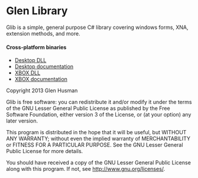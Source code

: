 Glen Library
====

Glib is a simple, general purpose C# library covering windows forms, XNA, extension methods, and more.

#### Cross-platform binaries
* <a href="https://github.com/glen3b/Glib/raw/master/Binaries/x86/GlenLibrary.dll">Desktop DLL</a>
* <a href="https://github.com/glen3b/Glib/raw/master/Binaries/x86/GlenLibrary.xml">Desktop documentation</a>
* <a href="https://github.com/glen3b/Glib/raw/master/Binaries/x86/GlibXbox.dll">XBOX DLL</a>
* <a href="https://github.com/glen3b/Glib/raw/master/Binaries/x86/GlibXbox.XML">XBOX documentation</a>

Copyright 2013 Glen Husman

Glib is free software: you can redistribute it and/or modify
it under the terms of the GNU Lesser General Public License as published by
the Free Software Foundation, either version 3 of the License, or
(at your option) any later version.

This program is distributed in the hope that it will be useful,
but WITHOUT ANY WARRANTY; without even the implied warranty of
MERCHANTABILITY or FITNESS FOR A PARTICULAR PURPOSE.  See the
GNU Lesser General Public License for more details.

You should have received a copy of the GNU Lesser General Public License
along with this program.  If not, see <http://www.gnu.org/licenses/>.
